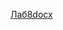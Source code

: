 [Лаб8docx](https://docs.google.com/document/d/163yvnCH5VdfGjoJwP1zPIT4PCWRJWejF/edit?usp=sharing&ouid=107376929045525158806&rtpof=true&sd=true)
